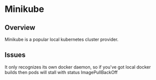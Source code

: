# Minikube

## Overview

Minikube is a popular local kubernetes cluster provider.

## Issues

It only recognizes its own docker daemon, so if you've got local docker builds then pods will stall with status ImagePullBackOff 